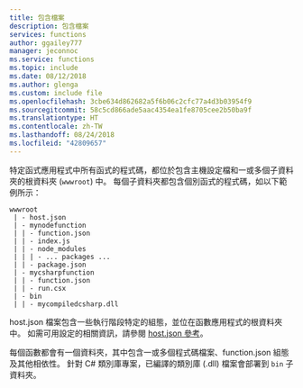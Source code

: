 ```yaml
---
title: 包含檔案
description: 包含檔案
services: functions
author: ggailey777
manager: jeconnoc
ms.service: functions
ms.topic: include
ms.date: 08/12/2018
ms.author: glenga
ms.custom: include file
ms.openlocfilehash: 3cbe634d862682a5f6b06c2cfc77a4d3b03954f9
ms.sourcegitcommit: 58c5cd866ade5aac4354ea1fe8705cee2b50ba9f
ms.translationtype: HT
ms.contentlocale: zh-TW
ms.lasthandoff: 08/24/2018
ms.locfileid: "42809657"
---
```

特定函式應用程式中所有函式的程式碼，都位於包含主機設定檔和一或多個子資料夾的根資料夾 (`wwwroot`) 中。 每個子資料夾都包含個別函式的程式碼，如以下範例所示：

```
wwwroot
 | - host.json
 | - mynodefunction
 | | - function.json
 | | - index.js
 | | - node_modules
 | | | - ... packages ...
 | | - package.json
 | - mycsharpfunction
 | | - function.json
 | | - run.csx
 | - bin
 | | - mycompiledcsharp.dll
```

host.json 檔案包含一些執行階段特定的組態，並位在函數應用程式的根資料夾中。 如需可用設定的相關資訊，請參閱 [host.json 參考](../articles/azure-functions/functions-host-json.md)。

每個函數都會有一個資料夾，其中包含一或多個程式碼檔案、function.json 組態及其他相依性。 針對 C# 類別庫專案，已編譯的類別庫 (.dll) 檔案會部署到 `bin` 子資料夾。

